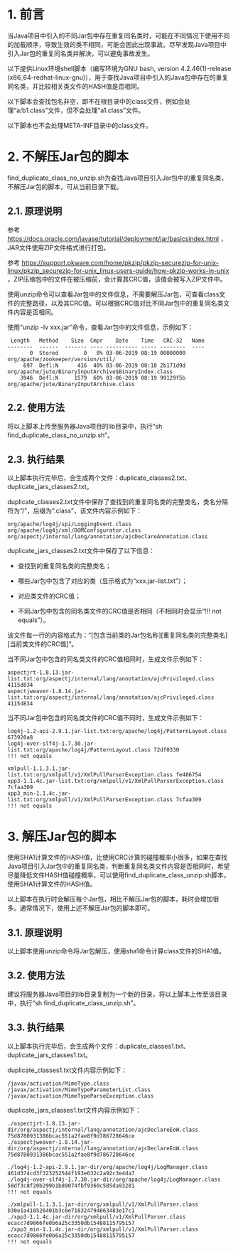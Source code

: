 # 1. 前言

当Java项目中引入的不同Jar包中存在重复同名类时，可能在不同情况下使用不同的加载顺序，导致生效的类不相同，可能会因此出现事故。尽早发现Java项目中引入Jar包的重复同名类并解决，可以避免事故发生。

以下提供Linux环境shell脚本（编写环境为GNU bash, version 4.2.46(1)-release (x86_64-redhat-linux-gnu)），用于查找Java项目中引入的Java包中存在的重复同名类，并比较相关类文件的HASH值是否相同。

以下脚本会查找包名非空，即不在根目录中的class文件，例如会处理“a/b1.class”文件，但不会处理“a1.class”文件。

以下脚本也不会处理META-INF目录中的class文件。

# 2. 不解压Jar包的脚本

find_duplicate_class_no_unzip.sh为查找Java项目引入Jar包中的重复同名类，不解压Jar包的脚本，可从当前目录下载。

## 2.1. 原理说明

参考 https://docs.oracle.com/javase/tutorial/deployment/jar/basicsindex.html ，JAR文件使用ZIP文件格式进行打包。

参考 https://support.pkware.com/home/pkzip/pkzip-securezip-for-unix-linux/pkzip_securezip-for-unix_linux-users-guide/how-pkzip-works-in-unix ，ZIP压缩包中的文件在被压缩前，会计算其CRC值，该值会被写入ZIP文件中。

使用unzip命令可以查看Jar包中的文件信息，不需要解压Jar包，可查看class文件的完整路径，以及其CRC值。可以根据CRC值对比不同Jar包中的重复同名类文件内容是否相同。

使用“unzip -lv xxx.jar”命令，查看Jar包中的文件信息，示例如下：

```
 Length   Method    Size  Cmpr    Date    Time   CRC-32   Name
--------  ------  ------- ---- ---------- ----- --------  ----
       0  Stored        0   0% 03-06-2019 08:19 00000000  org/apache/zookeeper/version/util/
     697  Defl:N      416  40% 03-06-2019 08:18 2b171d9d  org/apache/jute/BinaryInputArchive$BinaryIndex.class
    3946  Defl:N     1579  60% 03-06-2019 08:19 99129f5b  org/apache/jute/BinaryInputArchive.class
```

## 2.2. 使用方法

将以上脚本上传至服务器Java项目的lib目录中，执行“sh find_duplicate_class_no_unzip.sh”。

## 2.3. 执行结果

以上脚本执行完毕后，会生成两个文件：duplicate_classes2.txt、duplicate_jars_classes2.txt。

duplicate_classes2.txt文件中保存了查找到的重复同名类的完整类名，类名分隔符为“/”，后缀为“.class”，该文件内容示例如下：

```
org/apache/log4j/spi/LoggingEvent.class
org/apache/log4j/xml/DOMConfigurator.class
org/aspectj/internal/lang/annotation/ajcDeclareAnnotation.class
```

duplicate_jars_classes2.txt文件中保存了以下信息：

- 查找到的重复同名类的完整类名；

- 哪些Jar包中包含了对应的类（显示格式为“xxx.jar-list.txt”）；

- 对应类文件的CRC值；

- 不同Jar包中包含的同名类文件的CRC值是否相同（不相同时会显示“!!! not equals”）。

该文件每一行的内容格式为：“\[包含当前类的Jar包名称\]\[重复同名类的完整类名\] \[当前类文件的CRC值\]”。

当不同Jar包中包含的同名类文件的CRC值相同时，生成文件示例如下：

```
aspectjrt-1.8.13.jar-list.txt:org/aspectj/internal/lang/annotation/ajcPrivileged.class 4115d834
aspectjweaver-1.8.14.jar-list.txt:org/aspectj/internal/lang/annotation/ajcPrivileged.class 4115d834
```

当不同Jar包中包含的同名类文件的CRC值不同时，生成文件示例如下：

```
log4j-1.2-api-2.9.1.jar-list.txt:org/apache/log4j/PatternLayout.class 673920a8
log4j-over-slf4j-1.7.30.jar-list.txt:org/apache/log4j/PatternLayout.class 72df0330
!!! not equals

xmlpull-1.1.3.1.jar-list.txt:org/xmlpull/v1/XmlPullParserException.class fe486754
xpp3-1.1.4c.jar-list.txt:org/xmlpull/v1/XmlPullParserException.class 7cfaa309
xpp3_min-1.1.4c.jar-list.txt:org/xmlpull/v1/XmlPullParserException.class 7cfaa309
!!! not equals
```

# 3. 解压Jar包的脚本

使用SHA1计算文件的HASH值，比使用CRC计算的碰撞概率小很多，如果在查找Java项目引入Jar包中的重复同名类，判断重复同名类文件内容是否相同时，希望尽量降低文件HASH值碰撞概率，可以使用find_duplicate_class_unzip.sh脚本，使用SHA1计算文件的HASH值。

以上脚本在执行时会解压每个Jar包，相比不解压Jar包的脚本，耗时会增加很多。通常情况下，使用上述不解压Jar包的脚本即可。

## 3.1. 原理说明

以上脚本使用unzip命令将Jar包解压，使用sha1命令计算class文件的SHA1值。

## 3.2. 使用方法

建议将服务器Java项目的lib目录复制为一个新的目录，将以上脚本上传至该目录中，执行“sh find_duplicate_class_unzip.sh”。

## 3.3. 执行结果

以上脚本执行完毕后，会生成两个文件：duplicate_classes1.txt、duplicate_jars_classes1.txt。

duplicate_classes1.txt文件内容示例如下：

```
/javax/activation/MimeType.class
/javax/activation/MimeTypeParameterList.class
/javax/activation/MimeTypeParseException.class
```

duplicate_jars_classes1.txt文件内容示例如下：

```
./aspectjrt-1.8.13.jar-dir/org/aspectj/internal/lang/annotation/ajcDeclareEoW.class 75d8780931386bcac551a2fae8f9d786728646ce
./aspectjweaver-1.8.14.jar-dir/org/aspectj/internal/lang/annotation/ajcDeclareEoW.class 75d8780931386bcac551a2fae8f9d786728646ce

./log4j-1.2-api-2.9.1.jar-dir/org/apache/log4j/LogManager.class 461d374cd3f323252544f193e632c2a92c3e4da7
./log4j-over-slf4j-1.7.30.jar-dir/org/apache/log4j/LogManager.class 58df3c8f20b299b1b89074fbf9360c585da93281
!!! not equals

./xmlpull-1.1.3.1.jar-dir/org/xmlpull/v1/XmlPullParser.class b30e1a410526401b3c0e718324794663483e17c1
./xpp3-1.1.4c.jar-dir/org/xmlpull/v1/XmlPullParser.class ecacc7d9866fe0b6a25c3350db15488115795157
./xpp3_min-1.1.4c.jar-dir/org/xmlpull/v1/XmlPullParser.class ecacc7d9866fe0b6a25c3350db15488115795157
!!! not equals
```
